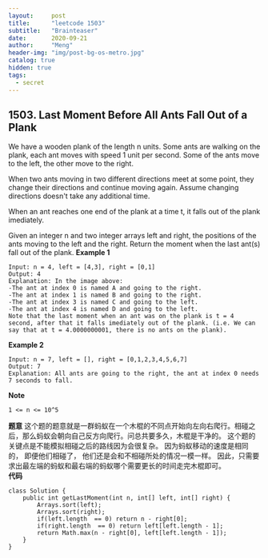 ```yaml
---
layout:     post
title:      "leetcode 1503"
subtitle:   "Brainteaser"
date:       2020-09-21
author:     "Meng"
header-img: "img/post-bg-os-metro.jpg"
catalog: true
hidden: true
tags:
  - secret
---
```


## 1503. Last Moment Before All Ants Fall Out of a Plank
We have a wooden plank of the length n units. Some ants are walking on the plank, each ant moves with speed 1 unit per second. Some of the ants move to the left, the other move to the right.

When two ants moving in two different directions meet at some point, they change their directions and continue moving again. Assume changing directions doesn't take any additional time.

When an ant reaches one end of the plank at a time t, it falls out of the plank imediately.

Given an integer n and two integer arrays left and right, the positions of the ants moving to the left and the right. Return the moment when the last ant(s) fall out of the plank.
**Example 1**

```
Input: n = 4, left = [4,3], right = [0,1]
Output: 4
Explanation: In the image above:
-The ant at index 0 is named A and going to the right.
-The ant at index 1 is named B and going to the right.
-The ant at index 3 is named C and going to the left.
-The ant at index 4 is named D and going to the left.
Note that the last moment when an ant was on the plank is t = 4 second, after that it falls imediately out of the plank. (i.e. We can say that at t = 4.0000000001, there is no ants on the plank).
```

**Example 2**

```
Input: n = 7, left = [], right = [0,1,2,3,4,5,6,7]
Output: 7
Explanation: All ants are going to the right, the ant at index 0 needs 7 seconds to fall.
```

**Note**
```
1 <= n <= 10^5
```

**题意** 这个题的题意就是一群蚂蚁在一个木棍的不同点开始向左向右爬行。相碰之后，那么蚂蚁会朝向自己反方向爬行。问总共要多久，木棍是干净的。 这个题的关键点是不能模拟相碰之后的路线因为会很复杂。 因为蚂蚁移动的速度是相同的， 即便他们相碰了， 他们还是会和不相碰所处的情况一模一样。 因此，只需要求出最左端的蚂蚁和最右端的蚂蚁哪个需要更长的时间走完木棍即可。  
**代码**
```
class Solution {
    public int getLastMoment(int n, int[] left, int[] right) {
        Arrays.sort(left);
        Arrays.sort(right);
        if(left.length  == 0) return n - right[0];
        if(right.length  == 0) return left[left.length - 1];
        return Math.max(n - right[0], left[left.length - 1]);
    }
}
```
